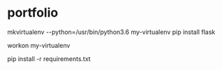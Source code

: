 # portfolio

mkvirtualenv --python=/usr/bin/python3.6 my-virtualenv 
pip install flask

workon my-virtualenv

pip install -r requirements.txt
